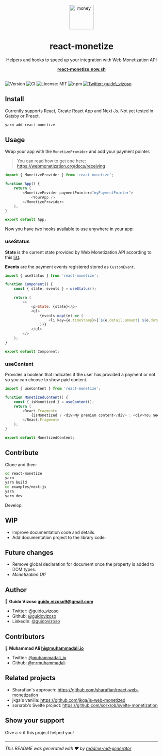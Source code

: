 <div align="center">
<img
    height="80"
    width="80"
    alt="money"
    src="https://raw.githubusercontent.com/guidovizoso/react-monetize/master/money.png"
  />

<h1>react-monetize</h1>
<p>Helpers and hooks to speed up your integration with Web Monetization API</p>
<a href="https://react-monetize.now.sh"><b>react-monetize.now.sh</b></a>
</div>
<br/>

![Version](https://img.shields.io/badge/version-1.0.0-blue.svg?cacheSeconds=2592000)
![CI](https://github.com/guidovizoso/react-monetize/workflows/CI/badge.svg?tag=1.0.0-rc.5)
![License: MIT](https://img.shields.io/badge/License-MIT-green.svg)
![npm](https://img.shields.io/npm/dt/react-monetize?label=npm%20downloads)
<a href="https://twitter.com/guido_vizoso" target="_blank">
<img alt="Twitter: guido\_vizoso" src="https://img.shields.io/twitter/follow/guido_vizoso.svg?style=social" />
</a>

## Install

Currently supports React, Create React App and Next Js.
Not yet tested in Gatsby or Preact.

```sh
yarn add react-monetize
```

## Usage

Wrap your app with the `MonetizeProvider` and add your payment pointer.

> You can read how to get one here: https://webmonetization.org/docs/receiving

```javascript
import { MonetizeProvider } from 'react-monetize';

function App() {
    return (
        <MonetizePovider paymentPointer="myPaymentPointer">
            <YourApp />
        </MonetizeProvider>
    );
}

export default App;
```

Now you have two hooks available to use anywhere in your app:

### useStatus

**State** is the current state provided by Web Monetization API according to this [list](https://webmonetization.org/docs/api#states).

**Events** are the payment events registered stored as `CustomEvent`.

```javascript
import { useStatus } from 'react-monetize';

function Component() {
    const { state, events } = useStatus();

    return (
        <>
            <p>State: {state}</p>
            <ul>
                {events.map((e) => (
                    <li key={e.timeStamp}>{`${e.detail.amount} ${e.detail.assetCode}`}</li>
                ))}
            </ul>
        </>
    );
}

export default Component;
```

### useContent

Provides a boolean that indicates if the user has provided a payment or not so you can choose to show paid content.

```javascript
import { useContent } from 'react-monetize';

function MonetizedContent() {
    const { isMonetized } = useContent();
    return (
        <React.Fragment>
            {isMonetized ? <div>My premium content</div> : <div>You need to subscribe to access premium content</div>}
        </React.Fragment>
    );
}

export default MonetizedContent;
```

## Contribute

Clone and then:

```sh
cd react-monetize
yarn
yarn build
cd examples/next-js
yarn
yarn dev
```

Develop.

## WIP

-   Improve documentation code and details.
-   Add documentation project to the library code.

## Future changes

-   Remove global declaration for document once the property is added to DOM types.
-   _Monetization UI?_

## Author

👤 **Guido Vizoso <guido.vizoso9@gmail.com>**

-   Twitter: [@guido_vizoso](https://twitter.com/guido_vizoso)
-   Github: [@guidovizoso](https://github.com/guidovizoso)
-   LinkedIn: [@guidovizoso](https://linkedin.com/in/guidovizoso)

## Contributors


👤 **Muhammad Ali <hi@muhammadali.io>**

-   Twitter: [@muhammadali_io](https://twitter.com/muhammadali_io)
-   Github: [@mrmuhammadali](https://github.com/mrmuhammadali)

## Related projects

-   Sharafian's approach: https://github.com/sharafian/react-web-monetization
-   jkga's vanilla: https://github.com/jkga/is-web-monetized
-   sorxrob's Svelte project: https://github.com/sorxrob/svelte-monetization

## Show your support

Give a ⭐️ if this project helped you!

---

_This README was generated with ❤️ by [readme-md-generator](https://github.com/kefranabg/readme-md-generator)_
